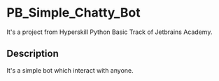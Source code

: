 # PB_Simple_Chatty_Bot
It's a project from Hyperskill Python Basic Track of Jetbrains Academy.

## Description
It's a simple bot which interact with anyone.

